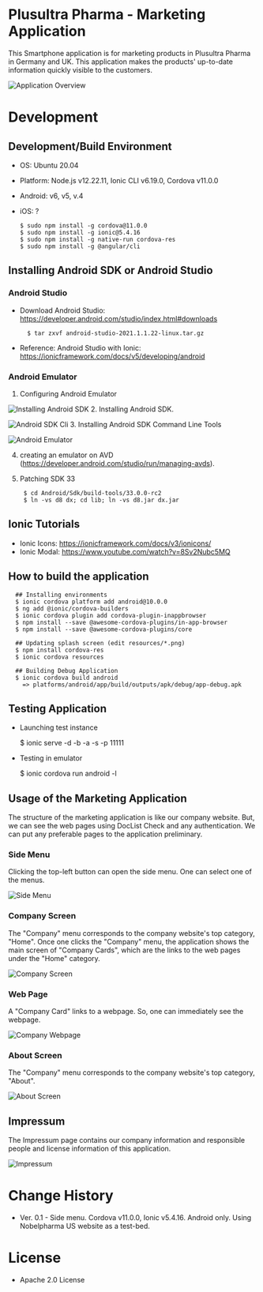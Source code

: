 # Plusultra Pharma - Marketing Application

This Smartphone application is for marketing products in Plusultra Pharma in Germany and UK. This application makes the products' up-to-date information quickly visible to the customers.

  ![Application Overview](img/ionic_mobile.png)


# Development
## Development/Build Environment

  * OS: Ubuntu 20.04
  * Platform: Node.js v12.22.11, Ionic CLI v6.19.0, Cordova v11.0.0
  * Android: v6, v5, v.4
  * iOS: ?


        $ sudo npm install -g cordova@11.0.0
        $ sudo npm install -g ionic@5.4.16
        $ sudo npm install -g native-run cordova-res
        $ sudo npm install -g @angular/cli


## Installing Android SDK or Android Studio
### Android Studio
* Download Android Studio: <https://developer.android.com/studio/index.html#downloads>

        $ tar zxvf android-studio-2021.1.1.22-linux.tar.gz

* Reference: Android Studio with Ionic: <https://ionicframework.com/docs/v5/developing/android>

### Android Emulator
1. Configuring Android Emulator

  ![Installing Android SDK](img/android_studio_sdk.jpg)
2. Installing Android SDK.
  
  ![Android SDK Cli](img/android_sdk_cli.jpg)
3. Installing Android SDK Command Line Tools

  ![Android Emulator](img/android_emulator.jpg)

4. creating an emulator on AVD (<https://developer.android.com/studio/run/managing-avds>).

5. Patching SDK 33

        $ cd Android/Sdk/build-tools/33.0.0-rc2
    	$ ln -vs d8 dx; cd lib; ln -vs d8.jar dx.jar

## Ionic Tutorials
* Ionic Icons: <https://ionicframework.com/docs/v3/ionicons/>
* Ionic Modal: <https://www.youtube.com/watch?v=8Sv2Nubc5MQ>

## How to build the application

      ## Installing environments
      $ ionic cordova platform add android@10.0.0
      $ ng add @ionic/cordova-builders
      $ ionic cordova plugin add cordova-plugin-inappbrowser
      $ npm install --save @awesome-cordova-plugins/in-app-browser
      $ npm install --save @awesome-cordova-plugins/core

      ## Updating splash screen (edit resources/*.png)
	  $ npm install cordova-res
	  $ ionic cordova resources

      ## Building Debug Application
      $ ionic cordova build android
        => platforms/android/app/build/outputs/apk/debug/app-debug.apk


## Testing Application

   * Launching test instance

        $ ionic serve -d -b -a -s -p 11111


   * Testing in emulator
     
    	$ ionic cordova run android -l



## Usage of the Marketing Application
The structure of the marketing application is like our company website. But, we can see the web pages using DocList Check and any authentication. We can put any preferable pages to the application preliminary.


### Side Menu
Clicking the top-left button can open the side menu. One can select one of the menus. 

  ![Side Menu](img/01_sidemenu.png)
  
### Company Screen
The "Company" menu corresponds to the company website's top category, "Home". Once one clicks the "Company" menu, the application shows the main screen of "Company Cards", which are the links to the web pages under the "Home" category.

  ![Company Screen](img/02_company.png)


### Web Page
A "Company Card" links to a webpage. So, one can immediately see the webpage.

  ![Company Webpage](img/04_page.png)
  
### About Screen
The "Company" menu corresponds to the company website's top category, "About".

  
  ![About Screen](img/03_about.png)
  
## Impressum
The Impressum page contains our company information and responsible people and license information of this application.

  ![Impressum](img/04_impressum.png)

# Change History
* Ver. 0.1 - Side menu. Cordova v11.0.0, Ionic v5.4.16. Android only. Using Nobelpharma US website as a test-bed.

# License
 * Apache 2.0 License
